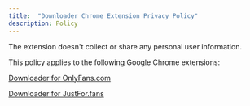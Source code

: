 ```yaml
---
title:  "Downloader Chrome Extension Privacy Policy"
description: Policy
---
```


The extension doesn't collect or share any personal user information.

This policy applies to the following Google Chrome extensions:

[Downloader for OnlyFans.com](https://chrome.google.com/webstore/detail/downloader-for-onlyfansco/oncijbkbmebnjlnghhpjcoeeagokpaal?hl=en)

[Downloader for JustFor.fans](https://chrome.google.com/webstore/detail/downloader-for-justforfan/gdachlcgnfbgcjcmeiemgbpfahloadjn?hl=en-US)
